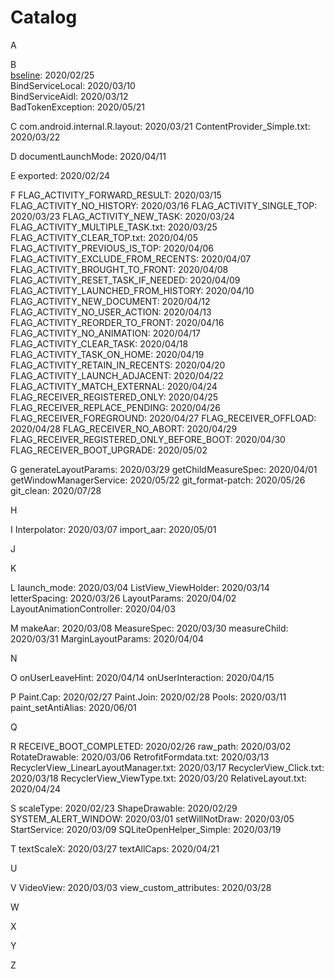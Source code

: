 # Catalog

A

B
<br/>
[bseline](https://github.com/afunx/AndroidDairy/blob/master/2020/02/25/baseline.txt):  2020/02/25
<br/>
BindServiceLocal: 2020/03/10
<br/>
BindServiceAidl: 2020/03/12
<br/>
BadTokenException: 2020/05/21

C
com.android.internal.R.layout:  2020/03/21
ContentProvider_Simple.txt:  2020/03/22

D
documentLaunchMode:  2020/04/11

E
exported:  2020/02/24

F
FLAG_ACTIVITY_FORWARD_RESULT:  2020/03/15
FLAG_ACTIVITY_NO_HISTORY:  2020/03/16
FLAG_ACTIVITY_SINGLE_TOP:  2020/03/23
FLAG_ACTIVITY_NEW_TASK:  2020/03/24
FLAG_ACTIVITY_MULTIPLE_TASK.txt:  2020/03/25
FLAG_ACTIVITY_CLEAR_TOP.txt:  2020/04/05
FLAG_ACTIVITY_PREVIOUS_IS_TOP:  2020/04/06
FLAG_ACTIVITY_EXCLUDE_FROM_RECENTS: 2020/04/07
FLAG_ACTIVITY_BROUGHT_TO_FRONT:  2020/04/08
FLAG_ACTIVITY_RESET_TASK_IF_NEEDED:  2020/04/09
FLAG_ACTIVITY_LAUNCHED_FROM_HISTORY:  2020/04/10
FLAG_ACTIVITY_NEW_DOCUMENT:  2020/04/12
FLAG_ACTIVITY_NO_USER_ACTION:  2020/04/13
FLAG_ACTIVITY_REORDER_TO_FRONT:  2020/04/16
FLAG_ACTIVITY_NO_ANIMATION:  2020/04/17
FLAG_ACTIVITY_CLEAR_TASK:  2020/04/18
FLAG_ACTIVITY_TASK_ON_HOME:  2020/04/19
FLAG_ACTIVITY_RETAIN_IN_RECENTS:  2020/04/20
FLAG_ACTIVITY_LAUNCH_ADJACENT:  2020/04/22
FLAG_ACTIVITY_MATCH_EXTERNAL:  2020/04/24
FLAG_RECEIVER_REGISTERED_ONLY:  2020/04/25
FLAG_RECEIVER_REPLACE_PENDING:  2020/04/26
FLAG_RECEIVER_FOREGROUND:  2020/04/27
FLAG_RECEIVER_OFFLOAD:  2020/04/28
FLAG_RECEIVER_NO_ABORT:  2020/04/29
FLAG_RECEIVER_REGISTERED_ONLY_BEFORE_BOOT: 2020/04/30
FLAG_RECEIVER_BOOT_UPGRADE: 2020/05/02

G
generateLayoutParams:  2020/03/29
getChildMeasureSpec:  2020/04/01
getWindowManagerService:  2020/05/22
git_format-patch:  2020/05/26
git_clean:  2020/07/28

H

I
Interpolator:  2020/03/07
import_aar:  2020/05/01

J

K

L
launch_mode:  2020/03/04
ListView_ViewHolder:  2020/03/14
letterSpacing:  2020/03/26
LayoutParams:  2020/04/02
LayoutAnimationController:  2020/04/03

M
makeAar:  2020/03/08
MeasureSpec:  2020/03/30
measureChild:  2020/03/31
MarginLayoutParams:  2020/04/04

N

O
onUserLeaveHint:  2020/04/14
onUserInteraction:  2020/04/15

P
Paint.Cap:  2020/02/27
Paint.Join:  2020/02/28
Pools:  2020/03/11
paint_setAntiAlias:  2020/06/01

Q

R
RECEIVE_BOOT_COMPLETED:  2020/02/26
raw_path:  2020/03/02
RotateDrawable: 2020/03/06
RetrofitFormdata.txt:  2020/03/13
RecyclerView_LinearLayoutManager.txt:  2020/03/17
RecyclerView_Click.txt:  2020/03/18
RecyclerView_ViewType.txt:  2020/03/20
RelativeLayout.txt:  2020/04/24

S
scaleType:  2020/02/23
ShapeDrawable:  2020/02/29
SYSTEM_ALERT_WINDOW: 2020/03/01
setWillNotDraw:  2020/03/05
StartService: 2020/03/09
SQLiteOpenHelper_Simple: 2020/03/19

T
textScaleX:  2020/03/27
textAllCaps:  2020/04/21

U

V
VideoView:  2020/03/03
view_custom_attributes:  2020/03/28

W

X

Y

Z

